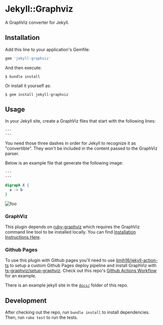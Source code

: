# Jekyll::Graphviz

A GraphViz converter for Jekyll.

## Installation

Add this line to your application's Gemfile:

```ruby
gem 'jekyll-graphviz'
```

And then execute:

    $ bundle install

Or install it yourself as:

    $ gem install jekyll-graphviz

## Usage

In your Jekyll site, create a GraphViz files that start with the following lines:

```
---
---
```


You need those three dashes in order for Jekyll to recognize it as "convertible". They won't be included in the content
passed to the GraphViz parser.

Below is an example file that generate the following image:

```dot
---
---

digraph X {
  a -> b
}
```

![foo](https://user-images.githubusercontent.com/6456191/126874946-81e25b07-fceb-45eb-bef1-5a1d3e79fe37.jpg)


### GraphViz

This plugin depends on [ruby-graphviz](https://github.com/glejeune/Ruby-Graphviz) which requires the GraphViz command
line tool to be installed locally. You can find [Installation Instructions Here](https://graphviz.org/download/).

### Github Pages

To use this plugin with Github pages you'll need to use
[limjh16/jekyll-action-ts](https://github.com/limjh16/jekyll-action-ts) to setup a custom Github Pages deploy pipeline
and install GraphViz with [ts-graphviz/setup-graphviz](https://github.com/ts-graphviz/setup-graphviz). Check out this
repo's [Github Actions
Workflow](https://github.com/DerekStride/jekyll-graphviz/blob/main/.github/workflows/gh-pages.yml) for an example.

There is an example jekyll site in the [`docs/`](https://github.com/DerekStride/jekyll-graphviz/tree/main/docs) folder
of this repo.

## Development

After checking out the repo, run `bundle install` to install dependencies. Then, run `rake test` to run the tests.

